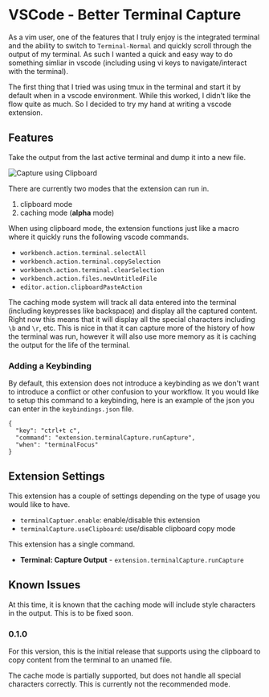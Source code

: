 VSCode - Better Terminal Capture
=================================================

As a vim user, one of the features that I truly enjoy is the integrated
terminal and the ability to switch to `Terminal-Normal` and quickly scroll
through the output of my terminal. As such I wanted a quick and easy way
to do something simliar in vscode (including using vi keys to navigate/interact
with the terminal).  

The first thing that I tried was using tmux in the terminal and start it by
default when in a vscode environment.  While this worked, I didn't like the
flow quite as much.  So I decided to try my hand at writing a vscode extension.  

## Features

Take the output from the last active terminal and dump it into a new file.  

![Capture using Clipboard](images/vscode-terminal-capture-clipboard.gif)  

There are currently two modes that the extension can run in.  

1. clipboard mode
2. caching mode (**alpha** mode)

When using clipboard mode, the extension functions just like a macro where it
quickly runs the following vscode commands.  

* `workbench.action.terminal.selectAll`
* `workbench.action.terminal.copySelection`
* `workbench.action.terminal.clearSelection`
* `workbench.action.files.newUntitledFile`
* `editor.action.clipboardPasteAction`

The caching mode system will track all data entered into the terminal (including
keypresses like backspace) and display all the captured content.  Right now this
means that it will display all the special characters including `\b` and `\r`, etc.
This is nice in that it can capture more of the history of how the terminal was run,
however it will also use more memory as it is caching the output for the life of
the terminal.  

### Adding a Keybinding

By default, this extension does not introduce a keybinding as we don't want
to introduce a conflict or other confusion to your workflow.   It you would
like to setup this command to a keybinding, here is an example of the json
you can enter in the `keybindings.json` file.  

    {
      "key": "ctrl+t c",
      "command": "extension.terminalCapture.runCapture",
      "when": "terminalFocus"
    }

## Extension Settings

This extension has a couple of settings depending on the type of usage you would
like to have.  

* `terminalCaptuer.enable`: enable/disable this extension  
* `terminalCapture.useClipboard`: use/disable clipboard copy mode  

This extension has a single command.  

* **Terminal: Capture Output** - `extension.terminalCapture.runCapture`  

## Known Issues

At this time, it is known that the caching mode will include style characters
in the output. This is to be fixed soon.  

### 0.1.0

For this version, this is the initial release that supports using the clipboard to
copy content from the terminal to an unamed file.  

The cache mode is partially supported, but does not handle all special characters
correctly.  This is currently not the recommended mode.  

